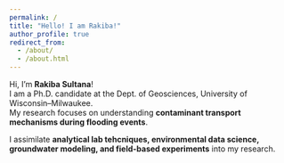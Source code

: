 ```yaml
---
permalink: /
title: "Hello! I am Rakiba!"
author_profile: true
redirect_from: 
  - /about/
  - /about.html
---
```



Hi, I’m **Rakiba Sultana**!  
I am a Ph.D. candidate at the Dept. of Geosciences, University of Wisconsin–Milwaukee.  
My research focuses on understanding **contaminant transport mechanisms during flooding events**.

I assimilate **analytical lab tehcniques, environmental data science, groundwater modeling, and field-based experiments** into my research.


